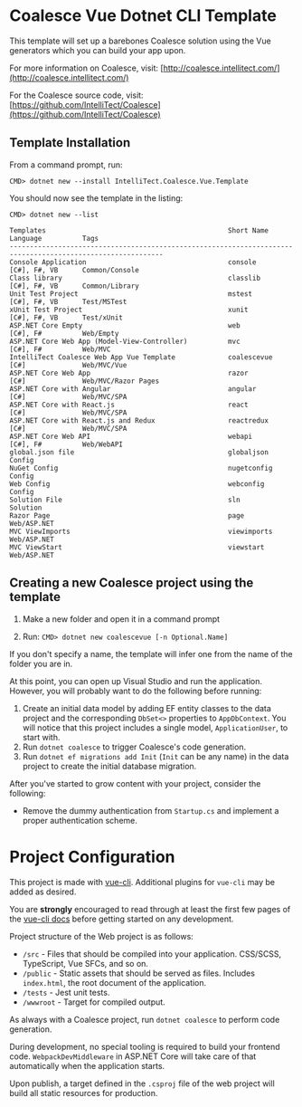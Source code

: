 # Coalesce Vue Dotnet CLI Template

This template will set up a barebones Coalesce solution using the
Vue generators which you can build your app upon.

For more information on Coalesce, visit: [http://coalesce.intellitect.com/](http://coalesce.intellitect.com/)

For the Coalesce source code, visit: [https://github.com/IntelliTect/Coalesce](https://github.com/IntelliTect/Coalesce)

## Template Installation

From a command prompt, run:

`CMD> dotnet new --install IntelliTect.Coalesce.Vue.Template`

You should now see the template in the listing:

```
CMD> dotnet new --list

Templates                                             Short Name       Language          Tags
------------------------------------------------------------------------------------------------------------
Console Application                                   console          [C#], F#, VB      Common/Console
Class library                                         classlib         [C#], F#, VB      Common/Library
Unit Test Project                                     mstest           [C#], F#, VB      Test/MSTest
xUnit Test Project                                    xunit            [C#], F#, VB      Test/xUnit
ASP.NET Core Empty                                    web              [C#], F#          Web/Empty
ASP.NET Core Web App (Model-View-Controller)          mvc              [C#], F#          Web/MVC
IntelliTect Coalesce Web App Vue Template     	      coalescevue      [C#]              Web/MVC/Vue
ASP.NET Core Web App                                  razor            [C#]              Web/MVC/Razor Pages
ASP.NET Core with Angular                             angular          [C#]              Web/MVC/SPA
ASP.NET Core with React.js                            react            [C#]              Web/MVC/SPA
ASP.NET Core with React.js and Redux                  reactredux       [C#]              Web/MVC/SPA
ASP.NET Core Web API                                  webapi           [C#], F#          Web/WebAPI
global.json file                                      globaljson                         Config
NuGet Config                                          nugetconfig                        Config
Web Config                                            webconfig                          Config
Solution File                                         sln                                Solution
Razor Page                                            page                               Web/ASP.NET
MVC ViewImports                                       viewimports                        Web/ASP.NET
MVC ViewStart                                         viewstart                          Web/ASP.NET

```

## Creating a new Coalesce project using the template

1. Make a new folder and open it in a command prompt

1. Run: `CMD> dotnet new coalescevue [-n Optional.Name]`

If you don't specify a name, the template will infer one from the name of the folder you are in.

At this point, you can open up Visual Studio and run the application. However, you will probably want to do the following before running:

1. Create an initial data model by adding EF entity classes to the data project and the corresponding `DbSet<>` properties to `AppDbContext`. You will notice that this project includes a single model, `ApplicationUser`, to start with.
1. Run `dotnet coalesce` to trigger Coalesce's code generation.
1. Run `dotnet ef migrations add Init` (`Init` can be any name) in the data project to create the initial database migration.

After you've started to grow content with your project, consider the following:

* Remove the dummy authentication from `Startup.cs` and implement a proper authentication scheme.

# Project Configuration
This project is made with [vue-cli](https://cli.vuejs.org). Additional plugins for `vue-cli` may be added as desired.

You are **strongly** encouraged to read through at least the first few pages of the [vue-cli docs](https://cli.vuejs.org/guide/) before getting started on any development.

Project structure of the Web project is as follows:
* `/src` - Files that should be compiled into your application. CSS/SCSS, TypeScript, Vue SFCs, and so on.
* `/public` - Static assets that should be served as files. Includes `index.html`, the root document of the application.
* `/tests` - Jest unit tests.
* `/wwwroot` - Target for compiled output.

As always with a Coalesce project, run `dotnet coalesce` to perform code generation.

During development, no special tooling is required to build your frontend code. `WebpackDevMiddleware` in ASP.NET Core will take care of that automatically when the application starts.

Upon publish, a target defined in the `.csproj` file of the web project will build all static resources for production.
